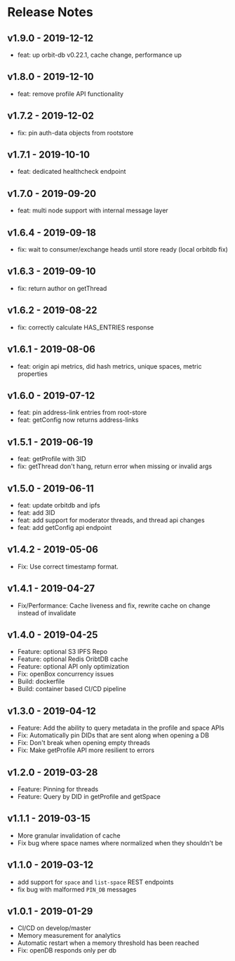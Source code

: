 # Release Notes

## v1.9.0 - 2019-12-12
* feat: up orbit-db v0.22.1, cache change, performance up

## v1.8.0 - 2019-12-10
* feat: remove profile API functionality

## v1.7.2 - 2019-12-02
* fix: pin auth-data objects from rootstore

## v1.7.1 - 2019-10-10
* feat: dedicated healthcheck endpoint

## v1.7.0 - 2019-09-20
* feat: multi node support with internal message layer

## v1.6.4 - 2019-09-18
* fix: wait to consumer/exchange heads until store ready (local orbitdb fix)

## v1.6.3 - 2019-09-10
* fix: return author on getThread

## v1.6.2 - 2019-08-22
* fix: correctly calculate HAS_ENTRIES response

## v1.6.1 - 2019-08-06
* feat: origin api metrics, did hash metrics, unique spaces, metric properties

## v1.6.0 - 2019-07-12
* feat: pin address-link entries from root-store
* feat: getConfig now returns address-links

## v1.5.1 - 2019-06-19
* feat: getProfile with 3ID
* fix: getThread don't hang, return error when missing or invalid args

## v1.5.0 - 2019-06-11
* feat: update orbitdb and ipfs
* feat: add 3ID
* feat: add support for moderator threads, and thread api changes
* feat: add getConfig api endpoint

## v1.4.2 - 2019-05-06
* Fix: Use correct timestamp format.

## v1.4.1 - 2019-04-27
* Fix/Performance: Cache liveness and fix, rewrite cache on change instead of invalidate

## v1.4.0 - 2019-04-25
* Feature: optional S3 IPFS Repo
* Feature: optional Redis OribtDB cache
* Feature: optional API only optimization
* Fix: openBox concurrency issues
* Build: dockerfile
* Build: container based CI/CD pipeline

## v1.3.0 - 2019-04-12
* Feature: Add the ability to query metadata in the profile and space APIs
* Fix: Automatically pin DIDs that are sent along when opening a DB
* Fix: Don't break when opening empty threads
* Fix: Make getProfile API more resilient to errors

## v1.2.0 - 2019-03-28
* Feature: Pinning for threads
* Feature: Query by DID in getProfile and getSpace

## v1.1.1 - 2019-03-15
* More granular invalidation of cache
* Fix bug where space names where normalized when they shouldn't be


## v1.1.0 - 2019-03-12
* add support for `space` and `list-space` REST endpoints
* fix bug with malformed `PIN_DB` messages

## v1.0.1 - 2019-01-29
* CI/CD on develop/master
* Memory measurement for analytics
* Automatic restart when a memory threshold has been reached
* Fix: openDB responds only per db
